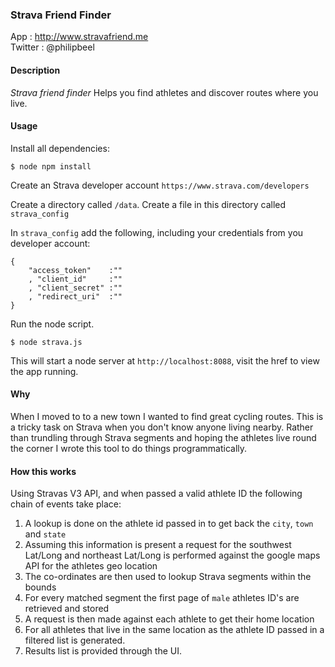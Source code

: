### Strava Friend Finder

App  : http://www.stravafriend.me<br/>
Twitter : @philipbeel<br/>

#### Description
*Strava friend finder* Helps you find athletes and discover routes where you live.

#### Usage
Install all dependencies:

    $ node npm install

Create an Strava developer account `https://www.strava.com/developers`

Create a directory called `/data`. Create a file in this directory called `strava_config`

In `strava_config` add the following, including your credentials from you developer account:

    {
        "access_token"    :""
        , "client_id"     :""
        , "client_secret" :""
        , "redirect_uri"  :""
    }

Run the node script.

    $ node strava.js

This will start a node server at `http://localhost:8088`, visit the href to view the app running.

#### Why
When I moved to to a new town I wanted to find great cycling routes. This is a tricky task on Strava when you don't know anyone living nearby. Rather than trundling through Strava segments and hoping the athletes live round the corner I wrote this tool to
do things programmatically.


#### How this works
Using Stravas V3 API, and when passed a valid athlete ID the following chain of events take place:

1. A lookup is done on the athlete id passed in to get back the `city`, `town` and `state`
2. Assuming this information is present a request for the southwest Lat/Long and northeast Lat/Long is performed against the google maps API for the athletes geo location
3. The co-ordinates are then used to lookup Strava segments within the bounds
4. For every matched segment the first page of `male` athletes ID's are retrieved and stored
5. A request is then made against each athlete to get their home location
6. For all athletes that live in the same location as the athlete ID passed in a filtered list is generated.
7. Results list is provided through the UI.
